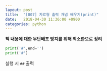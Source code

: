 ```yaml
---
layout: post
title:  "[007] 자료형 출력 개념 배우기(print)"
date:   2018-04-30 11:36:00 +0900
categories: python
---
```

**책 내용에 대한 무단배포 방지를 위해 최소한으로 정리**

```python
print('#',end='')
print('#')
```
실행 시
`##` 출력
